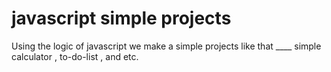 # javascript simple projects
Using the logic of javascript we make a simple projects like that ____ simple calculator , to-do-list , and etc.
